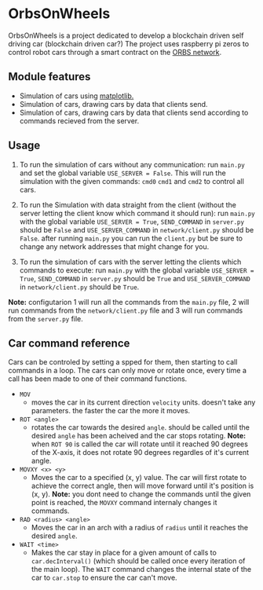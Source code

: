 # OrbsOnWheels
OrbsOnWheels is a project dedicated to develop a blockchain driven self driving car (blockchain driven car?)
The project uses raspberry pi zeros to control robot cars through a smart contract on the [ORBS network](orbs.com). 
## Module features
* Simulation of cars using [matplotlib.](https://matplotlib.org/)
* Simulation of cars, drawing cars by data that clients send.
* Simulation of cars, drawing cars by data that clients send according to commands recieved from the server.
## Usage
1. To run the simulation of cars without any communication: run `main.py` and set the global variable `USE_SERVER = False`. This will run the simulation with the given commands: `cmd0` `cmd1` and `cmd2` to control all cars.

2. To run the Simulation with data straight from the client (without the server letting the client know which command it should run): run `main.py` with the global variable `USE_SERVER = True`, `SEND_COMMAND` in `server.py` should be `False` and `USE_SERVER_COMMAND` in `network/client.py` should be `False`. after running `main.py` you can run the `client.py` but be sure to change any network addresses that might change for you.  

3. To run the simulation of cars with the server letting the clients which commands to execute: run `main.py` with the global variable `USE_SERVER = True`, `SEND_COMMAND` in `server.py` should be `True` and `USE_SERVER_COMMAND` in `network/client.py` should be `True`.

**Note:** configutarion 1 will run all the commands from the `main.py` file, 2 will run commands from the `network/client.py` file and 3 will run commands from the `server.py` file.
## Car command reference
Cars can be controled by setting a spped for them, then starting to call commands in a loop. The cars can only move or rotate once, every time a call has been made to one of their command functions.
* `MOV`
    * moves the car in its current direction `velocity` units. doesn't take any parameters. the faster the car the more it moves.
* `ROT <angle>`
    * rotates the car towards the desired `angle`. should be called until the desired `angle` has been acheived and the car stops rotating. **Note:** when `ROT 90` is called the car will rotate until it reached 90 degrees of the X-axis, it does not rotate 90 degrees regardles of it's current angle.
* `MOVXY <x> <y>`
    * Moves the car to a specified (x, y) value. The car will first rotate to achieve the correct angle, then will move forward until it's position is (x, y). **Note:** you dont need to change the commands until the given point is reached, the `MOVXY` command internaly changes it commands.
* `RAD <radius> <angle>`
    * Moves the car in an arch with a radius of `radius` until it reaches the desired `angle`.
* `WAIT <time>`
    * Makes the car stay in place for a given amount of calls to `car.decInterval()` (which should be called once every iteration of the main loop). The `WAIT` command changes the internal state of the car to `car.stop` to ensure the car can't move.
